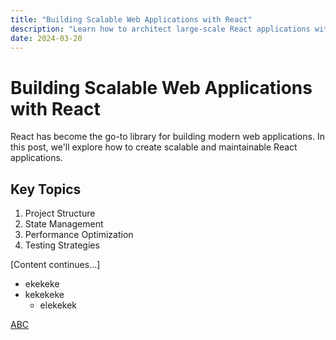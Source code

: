 ```yaml
---
title: "Building Scalable Web Applications with React"
description: "Learn how to architect large-scale React applications with best practices and proven patterns."
date: 2024-03-20
---
```


# Building Scalable Web Applications with React

React has become the go-to library for building modern web applications. In this post, we'll explore how to create scalable and maintainable React applications.

## Key Topics

1. Project Structure
2. State Management
3. Performance Optimization
4. Testing Strategies

[Content continues...]

- ekekeke
- kekekeke
    - elekekek

[ABC](www.google.com)